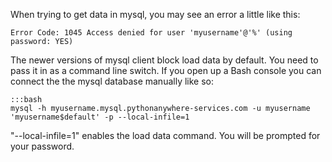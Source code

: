 
<!--
.. title: LoadDataInfile
.. slug: LoadDataInfile
.. date: 2015-05-13 14:35:28 UTC+01:00
.. tags:
.. category:
.. link:
.. description:
.. type: text
-->




When trying to get data in mysql, you may see an error a little like this:

    Error Code: 1045 Access denied for user 'myusername'@'%' (using password: YES)

The newer versions of mysql client block load data by default. You need to pass it in as a command line switch. If you open up a Bash console you can connect the the mysql database manually like so:

    :::bash
    mysql -h myusername.mysql.pythonanywhere-services.com -u myusername 'myusername$default' -p --local-infile=1

"--local-infile=1" enables the load data command. You will be prompted for your password.

